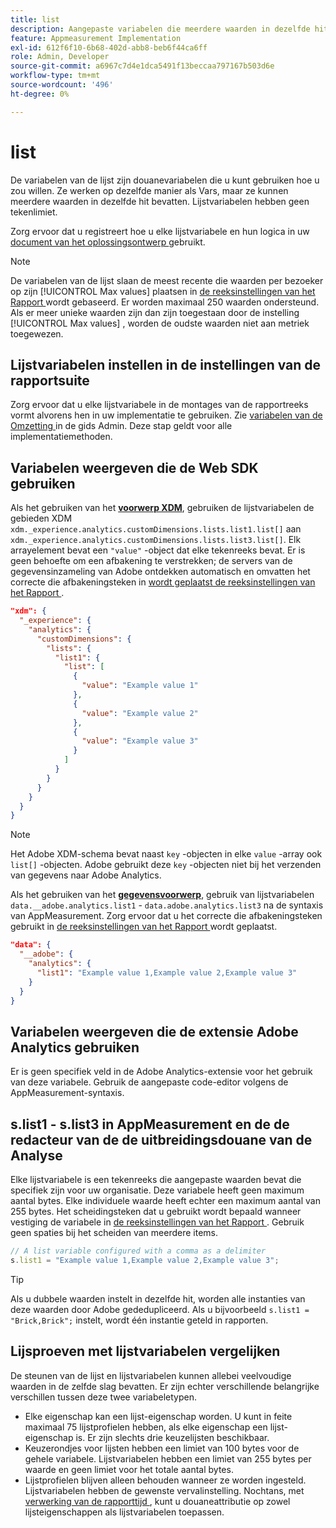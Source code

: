 ```yaml
---
title: list
description: Aangepaste variabelen die meerdere waarden in dezelfde hit bevatten.
feature: Appmeasurement Implementation
exl-id: 612f6f10-6b68-402d-abb8-beb6f44ca6ff
role: Admin, Developer
source-git-commit: a6967c7d4e1dca5491f13beccaa797167b503d6e
workflow-type: tm+mt
source-wordcount: '496'
ht-degree: 0%

---
```


# list

De variabelen van de lijst zijn douanevariabelen die u kunt gebruiken hoe u zou willen. Ze werken op dezelfde manier als Vars, maar ze kunnen meerdere waarden in dezelfde hit bevatten. Lijstvariabelen hebben geen tekenlimiet.

Zorg ervoor dat u registreert hoe u elke lijstvariabele en hun logica in uw [ document van het oplossingsontwerp ](../../prepare/solution-design.md) gebruikt.

>[!NOTE]
>
>De variabelen van de lijst slaan de meest recente die waarden per bezoeker op zijn [!UICONTROL Max values] plaatsen in [ de reeksinstellingen van het Rapport ](/help/admin/tools/manage-rs/edit-settings/conversion-var-admin/list-var-admin.md) wordt gebaseerd. Er worden maximaal 250 waarden ondersteund. Als er meer unieke waarden zijn dan zijn toegestaan door de instelling [!UICONTROL Max values] , worden de oudste waarden niet aan metriek toegewezen.

## Lijstvariabelen instellen in de instellingen van de rapportsuite

Zorg ervoor dat u elke lijstvariabele in de montages van de rapportreeks vormt alvorens hen in uw implementatie te gebruiken. Zie [ variabelen van de Omzetting ](/help/admin/tools/manage-rs/edit-settings/conversion-var-admin/list-var-admin.md) in de gids Admin. Deze stap geldt voor alle implementatiemethoden.

## Variabelen weergeven die de Web SDK gebruiken

Als het gebruiken van het [**voorwerp XDM**](/help/implement/aep-edge/xdm-var-mapping.md), gebruiken de lijstvariabelen de gebieden XDM `xdm._experience.analytics.customDimensions.lists.list1.list[]` aan `xdm._experience.analytics.customDimensions.lists.list3.list[]`. Elk arrayelement bevat een `"value"` -object dat elke tekenreeks bevat. Er is geen behoefte om een afbakening te verstrekken; de servers van de gegevensinzameling van Adobe ontdekken automatisch en omvatten het correcte die afbakeningsteken in [ wordt geplaatst de reeksinstellingen van het Rapport ](/help/admin/tools/manage-rs/edit-settings/conversion-var-admin/list-var-admin.md).

```json
"xdm": {
  "_experience": {
    "analytics": {
      "customDimensions": {
        "lists": {
          "list1": {
            "list": [
              {
                "value": "Example value 1"
              },
              {
                "value": "Example value 2"
              },
              {
                "value": "Example value 3"
              }
            ]
          }
        }
      }
    }
  }
}
```

>[!NOTE]
>
>Het Adobe XDM-schema bevat naast `key` -objecten in elke `value` -array ook `list[]` -objecten. Adobe gebruikt deze `key` -objecten niet bij het verzenden van gegevens naar Adobe Analytics.

Als het gebruiken van het [**gegevensvoorwerp**](/help/implement/aep-edge/data-var-mapping.md), gebruik van lijstvariabelen `data.__adobe.analytics.list1` - `data.adobe.analytics.list3` na de syntaxis van AppMeasurement. Zorg ervoor dat u het correcte die afbakeningsteken gebruikt in [ de reeksinstellingen van het Rapport ](/help/admin/tools/manage-rs/edit-settings/conversion-var-admin/list-var-admin.md) wordt geplaatst.

```json
"data": {
  "__adobe": {
    "analytics": {
      "list1": "Example value 1,Example value 2,Example value 3"
    }
  }
}
```

## Variabelen weergeven die de extensie Adobe Analytics gebruiken

Er is geen specifiek veld in de Adobe Analytics-extensie voor het gebruik van deze variabele. Gebruik de aangepaste code-editor volgens de AppMeasurement-syntaxis.

## s.list1 - s.list3 in AppMeasurement en de de redacteur van de de uitbreidingsdouane van de Analyse

Elke lijstvariabele is een tekenreeks die aangepaste waarden bevat die specifiek zijn voor uw organisatie. Deze variabele heeft geen maximum aantal bytes. Elke individuele waarde heeft echter een maximum aantal van 255 bytes. Het scheidingsteken dat u gebruikt wordt bepaald wanneer vestiging de variabele in [ de reeksinstellingen van het Rapport ](/help/admin/tools/manage-rs/edit-settings/conversion-var-admin/list-var-admin.md). Gebruik geen spaties bij het scheiden van meerdere items.

```js
// A list variable configured with a comma as a delimiter
s.list1 = "Example value 1,Example value 2,Example value 3";
```

>[!TIP]
>
>Als u dubbele waarden instelt in dezelfde hit, worden alle instanties van deze waarden door Adobe gededupliceerd. Als u bijvoorbeeld `s.list1 = "Brick,Brick";` instelt, wordt één instantie geteld in rapporten.

## Lijsproeven met lijstvariabelen vergelijken

De steunen van de lijst en lijstvariabelen kunnen allebei veelvoudige waarden in de zelfde slag bevatten. Er zijn echter verschillende belangrijke verschillen tussen deze twee variabeletypen.

* Elke eigenschap kan een lijst-eigenschap worden. U kunt in feite maximaal 75 lijstprofielen hebben, als elke eigenschap een lijst-eigenschap is. Er zijn slechts drie keuzelijsten beschikbaar.
* Keuzerondjes voor lijsten hebben een limiet van 100 bytes voor de gehele variabele. Lijstvariabelen hebben een limiet van 255 bytes per waarde en geen limiet voor het totale aantal bytes.
* Lijstprofielen blijven alleen behouden wanneer ze worden ingesteld. Lijstvariabelen hebben de gewenste vervalinstelling. Nochtans, met [ verwerking van de rapporttijd ](/help/components/vrs/vrs-report-time-processing.md), kunt u douaneattributie op zowel lijsteigenschappen als lijstvariabelen toepassen.
